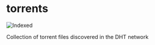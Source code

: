 torrents 
========
![Indexed](https://img.shields.io/badge/indexed-110933-blue)

Collection of torrent files discovered in the DHT network
